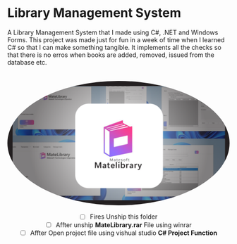 <html>
<head>

</head>

<body>
<h1>Library Management System</h1>
A Library Management System that I made using C#, .NET and Windows Forms. This project was made just for fun in a week of time when I learned C# so that I can make something tangible. It implements all the checks so that there is no erros when books are added, removed, issued from the database etc.

<BR>
<BR>
<BR>
<CENTER>
  <img src="Main.png" style="border-radius: 50%" />
  <CENTER>
</div>

- [ ] Fires Unship this folder
- [ ] Affter unship <B>MateLibrary.rar</B> File using winrar
- [ ] Affter Open project file using vishual studio <b>C# Project Function</b>
</body>
